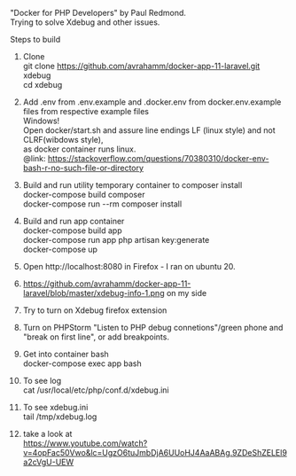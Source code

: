 "Docker for PHP Developers" by Paul Redmond. </br>
Trying to solve Xdebug and other issues. </br>


Steps to build </br>

1)  Clone</br>
git clone https://github.com/avrahamm/docker-app-11-laravel.git xdebug </br>
cd xdebug </br>

2)  Add .env from .env.example and .docker.env from docker.env.example files from respective example files</br>
    Windows! </br>
    Open docker/start.sh and assure line endings LF (linux style) and not CLRF(wibdows style), </br>
    as docker container runs linux. </br>
    @link: https://stackoverflow.com/questions/70380310/docker-env-bash-r-no-such-file-or-directory </br>

3) Build and run utility temporary container to composer install </br>
docker-compose build composer </br>
 docker-compose run --rm composer install </br>
 
 4) Build and run app container </br>
docker-compose build app </br>
docker-compose run app php artisan key:generate </br>
docker-compose up </br>

5) Open http://localhost:8080 in Firefox - I ran on ubuntu 20. </br>
6) https://github.com/avrahamm/docker-app-11-laravel/blob/master/xdebug-info-1.png on my side </br>
7)  Try to turn on Xdebug firefox extension </br>
8)  Turn on PHPStorm "Listen to PHP debug connetions"/green phone and "break on first line", or add breakpoints.
9) Get into container bash </br>
   docker-compose exec app bash </br>
10) To see log </br>
cat /usr/local/etc/php/conf.d/xdebug.ini </br>
11) To see xdebug.ini </br>
  tail /tmp/xdebug.log </br>
12) take a look at </br>
https://www.youtube.com/watch?v=4opFac50Vwo&lc=UgzO6tuJmbDjA6UUoHJ4AaABAg.9ZDeShZELEl9a2cVgU-UEW


